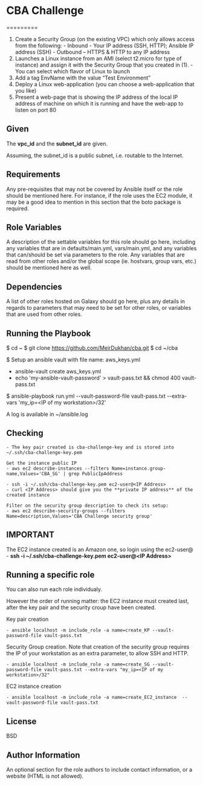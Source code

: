 # CBA Challenge
=========

   1. Create a Security Group (on the existing VPC) which only allows access from the following:
	- Inbound - Your IP address (SSH, HTTP); Ansible IP address (SSH)
	- Outbound – HTTPS & HTTP to any IP address
   2. Launches a Linux instance from an AMI (select t2.micro for type of instance) and assign it with the Security Group that you created in (1).
	- You can select which flavor of Linux to launch
   3. Add a tag EnvName with the value “Test Environment”
   4. Deploy a Linux web-application (you can choose a web-application that you like)
   5. Present a web-page that is showing the IP address of the local IP address of machine on which it is running and have the web-app to listen on port 80
 

Given
-----
The **vpc_id** and the **subnet_id** are given. 
	
Assuming, the subnet_id is a public subnet, i.e. routable to the Internet. 

Requirements
------------

Any pre-requisites that may not be covered by Ansible itself or the role should be mentioned here. For instance, if the role uses the EC2 module, it may be a good idea to mention in this section that the boto package is required.

Role Variables
--------------

A description of the settable variables for this role should go here, including any variables that are in defaults/main.yml, vars/main.yml, and any variables that can/should be set via parameters to the role. Any variables that are read from other roles and/or the global scope (ie. hostvars, group vars, etc.) should be mentioned here as well.

Dependencies
------------

A list of other roles hosted on Galaxy should go here, plus any details in regards to parameters that may need to be set for other roles, or variables that are used from other roles.

Running the Playbook 
--------------------
$ cd ~ 
$ git clone https://github.com/MeirDukhan/cba.git
$ cd ~/cba 

$ Setup an ansible vault with file name: aws_keys.yml 
- ansible-vault create aws_keys.yml 
- echo 'my-ansible-vault-password' > vault-pass.txt && chmod 400 vault-pass.txt  


$ ansible-playbook run.yml --vault-password-file vault-pass.txt --extra-vars 'my_ip=\<IP of my workstation>/32'

A log is available in ~/ansible.log 

Checking 
--------
	- The key pair created is cba-challenge-key and is stored into ~/.ssh/cba-challenge-key.pem

	Get the instance public IP 
	- aws ec2 describe-instances --filters Name=instance.group-name,Values='CBA_SG' | grep PublicIpAddress 

	- ssh -i ~/.ssh/cba-challenge-key.pem ec2-user@<IP Address> 
	- curl <IP Address> should give you the **private IP address** of the created instance 

	Filter on the security group description to check its setup: 
	- aws ec2 describe-security-groups --filters Name=description,Values='CBA Challenge security group'

IMPORTANT
---------
The EC2 instance created is an Amazon one, so login using the ec2-user@<IP address> 
	- **ssh -i ~/.ssh/cba-challenge-key.pem ec2-user@\<IP Address>**

Running a specific role
-----------------------
You can also run each role individualy. 

However the order of running matter: the EC2 instance must created last, after the key pair and the security croup have been created. 

Key pair creation 

	- ansible localhost -m include_role -a name=create_KP --vault-password-file vault-pass.txt

Security Group creation. 
Note that creation of the security group requires the IP of your workstation as an extra parameter, to allow SSH and HTTP.

	- ansible localhost -m include_role -a name=create_SG --vault-password-file vault-pass.txt --extra-vars "my_ip=<IP of my workstation>/32"

EC2 instance creation

	- ansible localhost -m include_role -a name=create_EC2_instance  --vault-password-file vault-pass.txt

License
-------

BSD

Author Information
------------------

An optional section for the role authors to include contact information, or a website (HTML is not allowed).
